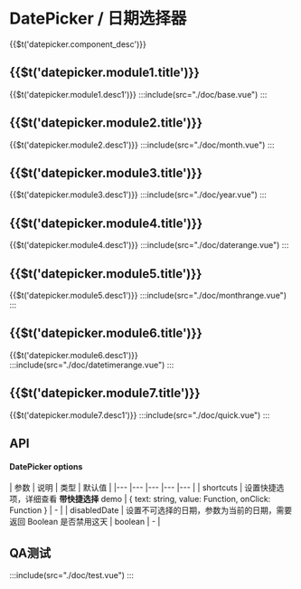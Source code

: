 # DatePicker / 日期选择器
<span>{{$t('datepicker.component_desc')}}</span>

## {{$t('datepicker.module1.title')}}
<span>{{$t('datepicker.module1.desc1')}}</span>
:::include(src="./doc/base.vue")
:::

## {{$t('datepicker.module2.title')}}
<span>{{$t('datepicker.module2.desc1')}}</span>
:::include(src="./doc/month.vue")
:::

## {{$t('datepicker.module3.title')}}
<span>{{$t('datepicker.module3.desc1')}}</span>
:::include(src="./doc/year.vue")
:::

## {{$t('datepicker.module4.title')}}
<span>{{$t('datepicker.module4.desc1')}}</span>
:::include(src="./doc/daterange.vue")
:::

## {{$t('datepicker.module5.title')}}
<span>{{$t('datepicker.module5.desc1')}}</span>
:::include(src="./doc/monthrange.vue")
:::

## {{$t('datepicker.module6.title')}}
<span>{{$t('datepicker.module6.desc1')}}</span>
:::include(src="./doc/datetimerange.vue")
:::

## {{$t('datepicker.module7.title')}}
<span>{{$t('datepicker.module7.desc1')}}</span>
:::include(src="./doc/quick.vue")
:::

## API
<api-doc name="DatePicker" :doc="require('./api.json')"></api-doc>

#### DatePicker options
| 参数 | 说明 | 类型 | 默认值 |
|--- |--- |--- |--- |--- |
| shortcuts | 设置快捷选项，详细查看 **带快捷选择** demo | { text: string, value: Function, onClick: Function } | - |
| disabledDate | 设置不可选择的日期，参数为当前的日期，需要返回 Boolean 是否禁用这天 | boolean | - |

<style lang='scss'>
  .demo-picker-group{
    display: inline-block;
    text-align: left;
    +.demo-picker-group{
      margin-left: 60px;
    }
  }
</style>

## QA测试
:::include(src="./doc/test.vue")
:::
